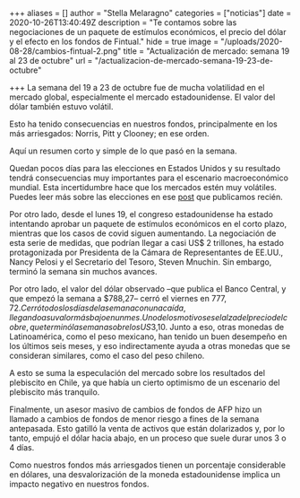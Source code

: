 +++
aliases = []
author = "Stella Melaragno"
categories = ["noticias"]
date = 2020-10-26T13:40:49Z
description = "Te contamos sobre las negociaciones de un paquete de estímulos económicos, el precio del dólar y el efecto en los fondos de Fintual."
hide = true
image = "/uploads/2020-08-28/cambios-fintual-2.png"
title = "Actualización de mercado: semana 19 al 23 de octubre"
url = "/actualizacion-de-mercado-semana-19-23-de-octubre"

+++
La semana del 19 a 23 de octubre fue de mucha volatilidad en el mercado global, especialmente el mercado estadounidense. El valor del dólar también estuvo volátil.

Esto ha tenido consecuencias en nuestros fondos, principalmente en los más arriesgados: Norris, Pitt y Clooney; en ese orden.

Aquí un resumen corto y simple de lo que pasó en la semana.

Quedan pocos días para las elecciones en Estados Unidos y su resultado tendrá consecuencias muy importantes para el escenario macroeconómico mundial. Esta incertidumbre hace que los mercados estén muy volátiles. Puedes leer más sobre las elecciones en ese [post](https://edu.fintual.cl/que-esperar-de-las-elecciones-en-estados-unidos/) que publicamos recién.

Por otro lado, desde el lunes 19, el congreso estadounidense ha estado intentando aprobar un paquete de estímulos económicos en el corto plazo, mientras que los casos de covid siguen aumentando. La negociación de esta serie de medidas, que podrían llegar a casi US$ 2 trillones, ha estado protagonizada por Presidenta de la Cámara de Representantes de EE.UU., Nancy Pelosi y el Secretario del Tesoro, Steven Mnuchin. Sin embargo, terminó la semana sin muchos avances.

Por otro lado, el valor del dólar observado –que publica el Banco Central, y que empezó la semana a $788,27– cerró el viernes en $777,72. Cerró todos los días de la semana con una caída, llegando a su valor más bajo en un mes. Uno de los motivos es el alza del precio del cobre, que terminó la semana sobre los US$3,10. Junto a eso, otras monedas de Latinoamérica, como el peso mexicano, han tenido un buen desempeño en los últimos seis meses, y eso indirectamente ayuda a otras monedas que se consideran similares, como el caso del peso chileno. 

A esto se suma la especulación del mercado sobre los resultados del plebiscito en Chile, ya que había un cierto optimismo de un escenario del plebiscito más tranquilo.

Finalmente, un asesor masivo de cambios de fondos de AFP hizo un llamado a cambios de fondos de menor riesgo a fines de la semana antepasada. Esto gatilló la venta de activos que están dolarizados y, por lo tanto, empujó el dólar hacia abajo, en un proceso que suele durar unos 3 o 4 días. 

Como nuestros fondos más arriesgados tienen un porcentaje considerable en dólares, una desvalorización de la moneda estadounidense implica un impacto negativo en nuestros fondos.